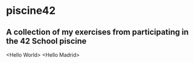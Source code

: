 # piscine42
## A collection of my exercises from participating in the 42 School piscine
\<Hello World\>
\<Hello Madrid\>
